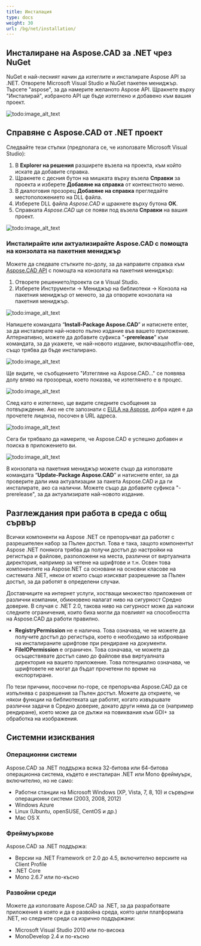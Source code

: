 ```yaml
---
title: Инсталация
type: docs
weight: 30
url: /bg/net/installation/
---
```


## **Инсталиране на Aspose.CAD за .NET чрез NuGet**

NuGet е най-лесният начин да изтеглите и инсталирате Aspose API за .NET. Отворете Microsoft Visual Studio и NuGet пакетен мениджър. Търсете "aspose", за да намерите желаното Aspose API. Щракнете върху "Инсталирай", избраното API ще бъде изтеглено и добавено към вашия проект.

![todo:image_alt_text](/_assets/install/installation_1.png)

## **Справяне с Aspose.CAD от .NET проект**

Следвайте тези стъпки (предполага се, че използвате Microsoft Visual Studio):

1. В **Explorer на решения** разширете възела на проекта, към който искате да добавите справка.
1. Щракнете с десния бутон на мишката върху възела **Справки** за проекта и изберете **Добавяне на справка** от контекстното меню.
1. В диалоговия прозорец **Добавяне на справка** прегледайте местоположението на DLL файла.
1. Изберете DLL файла *Aspose.CAD* и щракнете върху бутона **ОК**.
1. Справката *Aspose.CAD* ще се появи под възела **Справки** на вашия проект.

![todo:image_alt_text](/_assets/install/installation_2.png)

### **Инсталирайте или актуализирайте Aspose.CAD с помощта на конзолата на пакетния мениджър**

Можете да следвате стъпките по-долу, за да направите справка към [Aspose.CAD API](https://www.nuget.org/packages/Aspose.CAD/) с помощта на конзолата на пакетния мениджър:

1. Отворете решението/проекта си в Visual Studio.
1. Изберете Инструменти -> Мениджър на библиотеки -> Конзола на пакетния мениджър от менюто, за да отворите конзолата на пакетния мениджър.

![todo:image_alt_text](/_assets/install/installation_3.png)

Напишете командата “**Install-Package Aspose.CAD**” и натиснете enter, за да инсталирате най-новото пълно издание във вашето приложение. Алтернативно, можете да добавите суфикса "**-prerelease**" към командата, за да укажете, че най-новото издание, включващоhotfix-ове, също трябва да бъде инсталирано.

![todo:image_alt_text](/_assets/install/installation_4.png)

Ще видите, че съобщението "Изтегляне на Aspose.CAD..." се появява долу вляво на прозореца, което показва, че изтеглянето е в процес.

![todo:image_alt_text](/_assets/install/installation_5.png)

След като е изтеглено, ще видите следните съобщения за потвърждение. Ако не сте запознати с [EULA на Aspose](https://about.aspose.com/legal/eula), добра идея е да прочетете лиценза, посочен в URL адреса.

![todo:image_alt_text](/_assets/install/installation_6.png)

Сега би трябвало да намерите, че Aspose.CAD е успешно добавен и поиска в приложението ви.

![todo:image_alt_text](/_assets/install/installation_7.png)

В конзолата на пакетния мениджър можете също да използвате командата “**Update-Package Aspose.CAD**” и натиснете enter, за да проверите дали има актуализации за пакета Aspose.CAD и да ги инсталирате, ако са налични. Можете също да добавите суфикса "-prerelease", за да актуализирате най-новото издание.

## **Разглеждания при работа в среда с общ сървър**

Всички компоненти на Aspose .NET се препоръчват да работят с разрешителен набор за Пълен достъп. Това е така, защото компонентът Aspose .NET понякога трябва да получи достъп до настройки на регистъра и файлове, разположени на места, различни от виртуалната директория, например за четене на шрифтове и т.н. Освен това компонентите на Aspose.NET са основани на основни класове на системата .NET, някои от които също изискват разрешение за Пълен достъп, за да работят в определени случаи.

Доставчиците на интернет услуги, хостващи множество приложения от различни компании, обикновено налагат ниво на сигурност Средно доверие. В случая с .NET 2.0, такова ниво на сигурност може да наложи следните ограничения, които биха могли да повлияят на способността на Aspose.CAD да работи правилно.

- **RegistryPermission** не е налична. Това означава, че не можете да получите достъп до регистъра, което е необходимо за изброяване на инсталираните шрифтове при рендиране на документи.
- **FileIOPermission** е ограничен. Това означава, че можете да осъществявате достъп само до файлове във виртуалната директория на вашето приложение. Това потенциално означава, че шрифтовете не могат да бъдат прочетени по време на експортиране.

По тези причини, посочени по-горе, се препоръчва Aspose.CAD да се изпълнява с разрешения за Пълен достъп. Можете да откриете, че някои функции на библиотеката ще работят, когато извършвате различни задачи в Средно доверие, докато други няма да се (например рендиране), което може да се дължи на повиквания към GDI+ за обработка на изображения.

## **Системни изисквания**

### **Операционни системи**

Aspose.CAD за .NET поддържа всяка 32-битова или 64-битова операционна система, където е инсталиран .NET или Mono фреймуърк, включително, но не само:

- Работни станции на Microsoft Windows (XP, Vista, 7, 8, 10) и сървърни операционни системи (2003, 2008, 2012)
- Windows Azure
- Linux (Ubuntu, openSUSE, CentOS и др.)
- Mac OS X

### **Фреймуъркове**

Aspose.CAD за .NET поддържа:

- Версии на .NET Framework от 2.0 до 4.5, включително версиите на Client Profile
- .NET Core
- Mono 2.6.7 или по-късно

### **Развойни среди**

Можете да използвате Aspose.CAD за .NET, за да разработвате приложения в която и да е развойна среда, която цели платформата .NET, но следните среди са изрично поддържани:

- Microsoft Visual Studio 2010 или по-висока
- MonoDevelop 2.4 и по-късно
